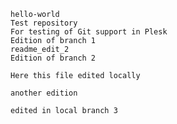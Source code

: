     hello-world
    Test repository
    For testing of Git support in Plesk
    Edition of branch 1
    readme_edit_2
    Edition of branch 2

    Here this file edited locally
    
    another edition
    
    edited in local branch 3
